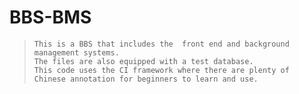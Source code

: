 # BBS-BMS
>     This is a BBS that includes the  front end and background management systems.
>     The files are also equipped with a test database.
>     This code uses the CI framework where there are plenty of Chinese annotation for beginners to learn and use.
